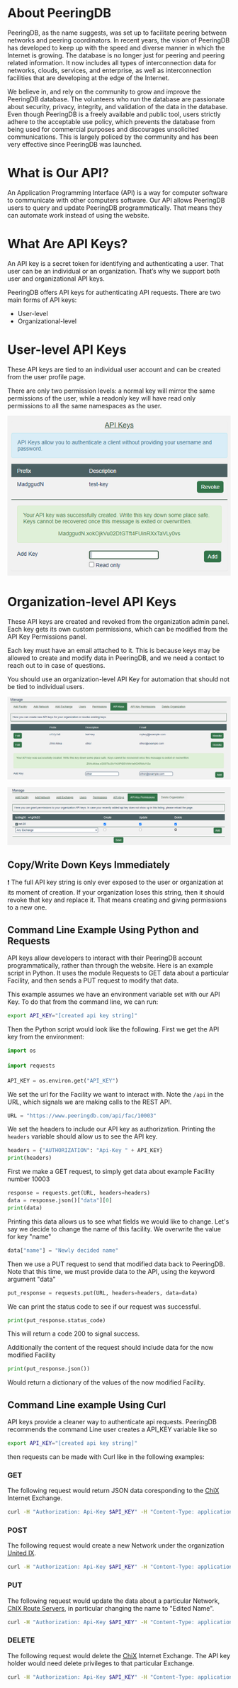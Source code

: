 # About PeeringDB

PeeringDB, as the name suggests, was set up to facilitate peering between networks and peering coordinators. In recent years, the vision of PeeringDB has developed to keep up with the speed and diverse manner in which the Internet is growing. The database is no longer just for peering and peering related information. It now includes all types of interconnection data for networks, clouds, services, and enterprise, as well as interconnection facilities that are developing at the edge of the Internet.

We believe in, and rely on the community to grow and improve the PeeringDB database. The volunteers who run the database are passionate about security, privacy, integrity, and validation of the data in the database. Even though PeeringDB is a freely available and public tool, users strictly adhere to the acceptable use policy, which prevents the database from being used for commercial purposes and discourages unsolicited communications. This is largely policed by the community and has been very effective since PeeringDB was launched.

# What is Our API?

An Application Programming Interface (API) is a way for computer software to communicate with other computers software. Our API allows PeeringDB users to query and update PeeringDB programmatically. That means they can automate work instead of using the website.

# What Are API Keys?

An API key is a secret token for identifying and authenticating a user. That user can be an individual or an organization. That’s why we support both user and organizational API keys.

PeeringDB offers API keys for authenticating API requests. There are two main forms of API keys:

* User-level 
* Organizational-level

# User-level API Keys

These API keys are tied to an individual user account and can be created from the user profile page. 

There are only two permission levels: a normal key will mirror the same permissions of the user, while a readonly key will have read only permissions to all the same namespaces as the user.

!["form to add user api key"](images/user-key-add.png)

# Organization-level API Keys

These API keys are created and revoked from the organization admin panel. Each key gets its own custom permissions, which can be modified from the API Key Permissions panel.

Each key must have an email attached to it. This is because keys may be allowed to create and modify data in PeeringDB, and we need a contact to reach out to in case of questions.

You should use an organization-level API Key for automation that should not be tied to individual users.

!["api key creation"](images/org-key-added.png)

!["manage organization api key permissions"](images/org-key-permissions.png)


## Copy/Write Down Keys Immediately

❗ The full API key string is only ever exposed to the user or organization at its moment of creation. If your organization loses this string, then it should revoke that key and replace it. That means creating and giving permissions to a new one.


## Command Line Example Using Python and Requests
API keys allow developers to interact with their PeeringDB account programmatically, rather than through the website. Here is an example script in Python. It uses the module Requests to GET data about a particular Facility, and then sends a PUT request to modify that data.

This example assumes we have an environment variable set with our API Key. To do that from the command line, we can run:

```sh
export API_KEY="[created api key string]"
```

Then the Python script would look like the following. First we get the API key from the environment:

```py
import os

import requests

API_KEY = os.environ.get("API_KEY")
```

We set the url for the Facility we want to interact with. Note the `/api` in the URL, which signals we are making calls to the REST API.

```py
URL = "https://www.peeringdb.com/api/fac/10003"
```

We set the headers to include our API key as authorization. Printing the `headers` variable should allow us to see the API key.

```py
headers = {"AUTHORIZATION": "Api-Key " + API_KEY}
print(headers)
```

First we make a GET request, to simply get data about example Facility number 10003

```py
response = requests.get(URL, headers=headers)
data = response.json()["data"][0]
print(data)
```

Printing this data allows us to see what fields we would like to change. Let's say we decide to change the name of this facility. We overwrite the value for key "name"

```py
data["name"] = "Newly decided name"
```

Then we use a PUT request to send that modified data back to PeeringDB.
Note that this time, we must provide data to the API, using the keyword argument "data"

```py
put_response = requests.put(URL, headers=headers, data=data)
```

We can print the status code to see if our request was successful.

```py
print(put_response.status_code)
```

This will return a code 200 to signal success.

Additionally the content of the request should include data for the now modified Facility

```py
print(put_response.json())
```

Would return a dictionary of the values of the now modified Facility.

## Command Line example Using Curl

API keys provide a cleaner way to authenticate api requests. PeeringDB recommends the command Line user creates a API_KEY variable like so

```sh
export API_KEY="[created api key string]"
```
then requests can be made with Curl like in the following examples:

### GET
The following request would return JSON data coresponding to the [ChiX](https://www.peeringdb.com/ix/239) Internet Exchange.

```sh
curl -H "Authorization: Api-Key $API_KEY" -H "Content-Type: application/json" -X GET https://peeringdb.com/api/ix/239
```

### POST

The following request would create a new Network under the organization [United IX](https://www.peeringdb.com/org/10843).

```sh
curl -H "Authorization: Api-Key $API_KEY" -H "Content-Type: application/json" -X POST --data "{\""org_id"\":\"10843\", \""name"\":\"Brand New Network\", \""asn"\":\"63311\"}" https://peeringdb.com/api/net
```

### PUT

The following request would update the data about a particular Network, [ChIX Route Servers](https://www.peeringdb.com/net/7889), in particular changing the name to "Edited Name".

```sh
curl -H "Authorization: Api-Key $API_KEY" -H "Content-Type: application/json" -X PUT --data "{\""org_id"\":\"10843\", \""name"\":\"Edited Name\", \""asn"\":\"33713\"}" https://peeringdb.com/api/net/7889
```

### DELETE
The following request would delete the [ChiX](https://www.peeringdb.com/ix/239) Internet Exchange. The API key holder would need delete privileges to that particular Exchange.

```sh
curl -H "Authorization: Api-Key $API_KEY" -H "Content-Type: application/json" -X DELETE https://peeringdb.com/api/ix/239
```
